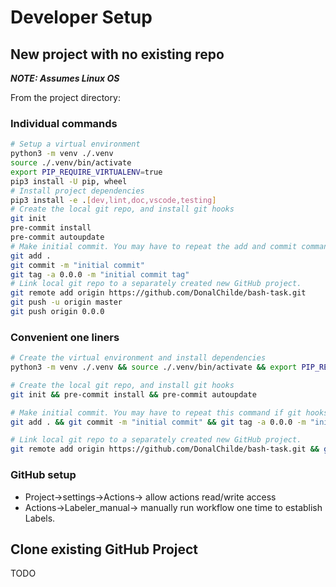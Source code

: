 # Developer Setup

## New project with no existing repo
<!-- dev -->
***NOTE: Assumes Linux OS***

From the project directory:

### Individual commands

```bash
# Setup a virtual environment
python3 -m venv ./.venv
source ./.venv/bin/activate
export PIP_REQUIRE_VIRTUALENV=true
pip3 install -U pip, wheel
# Install project dependencies
pip3 install -e .[dev,lint,doc,vscode,testing]
# Create the local git repo, and install git hooks
git init
pre-commit install
pre-commit autoupdate
# Make initial commit. You may have to repeat the add and commit commands if git hooks modify files.
git add .
git commit -m "initial commit"
git tag -a 0.0.0 -m "initial commit tag"
# Link local git repo to a separately created new GitHub project.
git remote add origin https://github.com/DonalChilde/bash-task.git
git push -u origin master
git push origin 0.0.0
```

### Convenient one liners

```bash
# Create the virtual environment and install dependencies
python3 -m venv ./.venv && source ./.venv/bin/activate && export PIP_REQUIRE_VIRTUALENV=true && pip3 install -U pip && pip3 install -e .[dev,lint,doc,vscode,testing]
```

```bash
# Create the local git repo, and install git hooks
git init && pre-commit install && pre-commit autoupdate
```

```bash
# Make initial commit. You may have to repeat this command if git hooks modify files
git add . && git commit -m "initial commit" && git tag -a 0.0.0 -m "initial commit tag"
```

```bash
# Link local git repo to a separately created new GitHub project.
git remote add origin https://github.com/DonalChilde/bash-task.git && git push -u origin master && git push origin 0.0.0
```

### GitHub setup

- Project->settings->Actions-> allow actions read/write access
- Actions->Labeler_manual-> manually run workflow one time to establish Labels.

## Clone existing GitHub Project

TODO
<!-- end-dev -->
